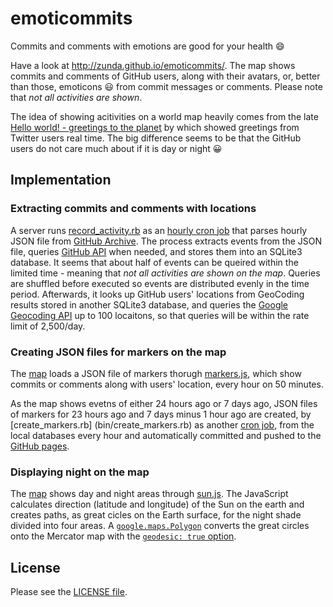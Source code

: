 emoticommits
============

Commits and comments with emotions are good for your health :smile:

Have a look at http://zunda.github.io/emoticommits/. The map shows commits and comments of GitHub users, along with their avatars, or, better than those, emoticons :smiley: from commit messages or comments. Please note that *not all activities are shown*.

The idea of showing acitivities on a world map heavily comes from the late [Hello world! - greetings to the planet](http://www.lizard-tail.com/isana/lab/hello_world/) by which showed greetings from Twitter users real time. The big difference seems to be that the GitHub users do not care much about if it is day or night :grinning:

Implementation
--------------
### Extracting commits and comments with locations
A server runs [record_activity.rb](bin/record_activity.rb) as an [hourly cron job](etc/crontab) that parses hourly JSON file from [GitHub Archive](http://www.githubarchive.org). The process extracts events from the JSON file, queries [GitHub API](http://developer.github.com/) when needed, and stores them into an SQLite3 database. It seems that about half of events can be queired within the limited time - meaning that *not all activities are shown on the map*. Queries are shuffled before executed so events are distributed evenly in the time period. Afterwards, it looks up GitHub users' locations from GeoCoding results stored in another SQLite3 database, and queries the [Google Geocoding API](https://developers.google.com/maps/documentation/geocoding/) up to 100 locaitons, so that queries will be within the rate limit of 2,500/day.

### Creating JSON files for markers on the map
The [map](http://zunda.github.io/emoticommits/) loads a JSON file of markers thorugh [markers.js](blob/gh-pages/javascripts/markers.js), which show commits or comments along with users' location, every hour on 50 minutes.

As the map shows evetns of either 24 hours ago or 7 days ago, JSON files of markers for 23 hours ago and 7 days minus 1 hour ago are created, by [create_markers.rb] (bin/create_markers.rb) as another [cron job](etc/crontab), from the local databases every hour and automatically committed and pushed to the [GitHub pages](http://zunda.github.io/emoticommits/).

### Displaying night on the map
The [map](http://zunda.github.io/emoticommits/) shows day and night areas through [sun.js](blob/gh-pages/javascripts/sun.js). The JavaScript calculates direction (latitude and longitude) of the Sun on the earth and creates paths, as great cicles on the Earth surface, for the night shade divided into four areas. A [```google.maps.Polygon```](https://developers.google.com/maps/documentation/javascript/reference#Polygon) converts the great circles onto the Mercator map with the [```geodesic: true``` option](https://developers.google.com/maps/documentation/javascript/reference#PolylineOptions).

License
-------
Please see the [LICENSE file](LICENSE.md).
